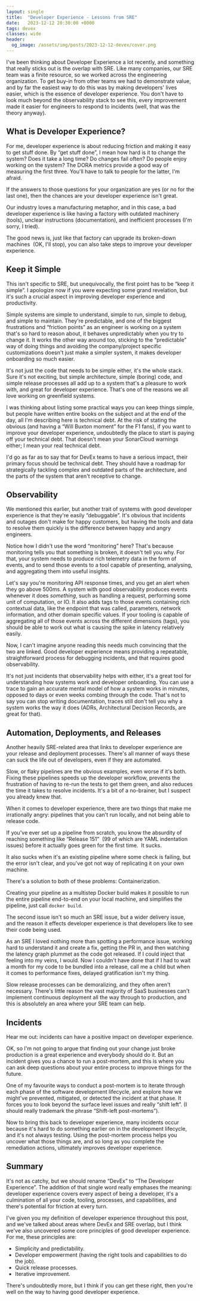 ```yaml
---
layout: single
title:  "Developer Experience - Lessons from SRE"
date:   2023-12-12 20:30:00 +0000
tags: devex
classes: wide
header:
  og_image: /assets/img/posts/2023-12-12-devex/cover.png
---
```


I've been thinking about Developer Experience a lot recently, and something that really sticks out is the overlap with SRE. Like many companies, our SRE team was a finite resource, so we worked across the engineering organization. To get buy-in from other teams we had to demonstrate value, and by far the easiest way to do this was by making developers' lives easier, which is the essence of developer experience. You don't have to look much beyond the observability stack to see this, every improvement made it easier for engineers to respond to incidents (well, that was the theory anyway).

## What is Developer Experience?
For me, developer experience is about reducing friction and making it easy to get stuff done. By “get stuff done”, I mean how hard is it to change the system? Does it take a long time? Do changes fail often? Do people enjoy working on the system? The DORA metrics provide a good way of measuring the first three. You'll have to talk to people for the latter, I'm afraid.

If the answers to those questions for your organization are yes (or no for the last one), then the chances are your developer experience isn't great.

Our industry loves a manufacturing metaphor, and in this case, a bad developer experience is like having a factory with outdated machinery (tools), unclear instructions (documentation), and inefficient processes (I'm sorry, I tried).

The good news is, just like that factory can upgrade its broken-down machines  (OK, I'll stop), you can also take steps to improve your developer experience.

## Keep it Simple
This isn't specific to SRE, but unequivocally, the first point has to be “keep it simple”. I apologize now if you were expecting some grand revelation, but it's such a crucial aspect in improving developer experience and productivity.

Simple systems are simple to understand, simple to run, simple to debug, and simple to maintain. They're predictable, and one of the biggest frustrations and “friction points” as an engineer is working on a system that's so hard to reason about, it behaves unpredictably when you try to change it. It works the other way around too, sticking to the “predictable” way of doing things and avoiding the company/project specific customizations doesn't just make a simpler system, it makes developer onboarding so much easier. 

It's not just the code that needs to be simple either, it's the whole stack. Sure it's not exciting, but simple architecture, simple (boring) code, and simple release processes all add up to a system that's a pleasure to work with, and great for developer experience. That's one of the reasons we all love working on greenfield systems.

I was thinking about listing some practical ways you can keep things simple, but people have written entire books on the subject and at the end of the day, all I'm describing here is technical debt. At the risk of stating the obvious (and having a “Will Buxton moment” for the F1 fans), if you want to improve your developer experience, undoubtedly the place to start is paying off your technical debt. That doesn't mean your SonarCloud warnings either; I mean your real technical debt. 

I'd go as far as to say that for DevEx teams to have a serious impact, their primary focus should be technical debt. They should have a roadmap for strategically tackling complex and outdated parts of the architecture, and the parts of the system that aren't receptive to change. 

## Observability
We mentioned this earlier, but another trait of systems with good developer experience is that they're easily “debuggable”. It's obvious that incidents and outages don't make for happy customers, but having the tools and data to resolve them quickly is the difference between happy and angry engineers.

Notice how I didn't use the word “monitoring” here? That's because monitoring tells you that something is broken, it doesn't tell you why. For that, your system needs to produce rich telemetry data in the form of events, and to send those events to a tool capable of presenting, analysing, and aggregating them into useful insights. 

Let's say you're monitoring API response times, and you get an alert when they go above 500ms. A system with good observability produces events whenever it does _something_, such as handling a request, performing some unit of computation, or IO. It also adds tags to those events containing rich contextual data, like the endpoint that was called, parameters, network information, and other domain specific values. If your tooling is capable of aggregating all of those events across the different dimensions (tags), you should be able to work out what is causing the spike in latency relatively easily.

Now, I can't imagine anyone reading this needs much convincing that the two are linked. Good developer experience means providing a repeatable, straightforward process for debugging incidents, and that requires good observability.

It's not just incidents that observability helps with either, it's a great tool for understanding how systems work and developer onboarding. You can use a trace to gain an accurate mental model of how a system works in minutes, opposed to days or even weeks combing through the code. That's not to say you can stop writing documentation, traces still don't tell you why a system works the way it does (ADRs, Architectural Decision Records, are great for that).

## Automation, Deployments, and Releases
Another heavily SRE-related area that links to developer experience are your release and deployment processes. There's all manner of ways these can suck the life out of developers, even if they are automated.

Slow, or flaky pipelines are the obvious examples, even worse if it's both. Fixing these pipelines speeds up the developer workflow, prevents the frustration of having to re-run the tests to get them green, and also reduces the time it takes to resolve incidents. It's a bit of a no-brainer, but I suspect you already knew that.

When it comes to developer experience, there are two things that make me irrationally angry: pipelines that you can't run locally, and not being able to release code.

If you've ever set up a pipeline from scratch, you know the absurdity of reaching something like “Release 151”  (99 of which are YAML indentation issues) before it actually goes green for the first time.  It sucks. 

It also sucks when it's an existing pipeline where some check is failing, but the error isn't clear, and you've got not way of replicating it on your own machine. 

There's a solution to both of these problems: Containerization. 

Creating your pipeline as a multistep Docker build makes it possible to run the entire pipeline end-to-end on your local machine, and simplifies the pipeline, just call `docker build`.

The second issue isn't so much an SRE issue, but a wider delivery issue, and the reason it effects developer experience is that developers like to see their code being used. 

As an SRE I loved nothing more than spotting a performance issue, working hard to understand it and create a fix, getting the PR in, and then watching the latency graph plummet as the code got released. If I could inject that feeling into my veins, I would. Now I couldn't have done that if I had to wait a month for my code to be bundled into a release, call me a child but when it comes to performance fixes, delayed gratification isn't my thing. 

Slow release processes can be demoralizing, and they often aren't necessary. There's little reason the vast majority of SaaS businesses can't implement continuous deployment all the way through to production, and this is absolutely an area where your SRE team can help.

## Incidents
Hear me out: incidents can have a positive impact on developer experience.

OK, so I'm not going to argue that finding out your change just broke production is a great experience and everybody should do it. But an incident gives you a chance to run a post-mortem, and this is where you can ask deep questions about your entire process to improve things for the future.

One of my favourite ways to conduct a post-mortem is to iterate through each phase of the software development lifecycle, and explore how we might've prevented, mitigated, or detected the incident at that phase. It forces you to look beyond the surface level issues and really “shift left”. (I should really trademark the phrase “Shift-left post-mortems”). 

Now to bring this back to developer experience, many incidents occur because it's hard to do something earlier on in the development lifecycle, and it's not always testing. Using the post-mortem process helps you uncover what those things are, and so long as you complete the remediation actions, ultimately improves developer experience.

## Summary
It's not as catchy, but we should rename “DevEx” to “The Developer Experience”. The addition of that single word really emphases the meaning: developer experience covers every aspect of being a developer, it's a culmination of all your code, tooling, processes, and capabilities, and there's potential for friction at every turn. 

I've given you my definition of developer experience throughout this post, and we've talked about areas where DevEx and SRE overlap, but I think we've also uncovered some core principles of good developer experience. For me, these principles are:

- Simplicity and predictability.
- Developer empowerment (having the right tools and capabilities to do the job).
- Quick release processes.
- Iterative improvement.

There's undoubtedly more, but I think if you can get these right, then you're well on the way to having good developer experience.